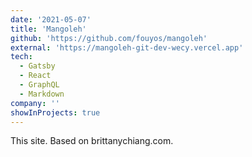 ```yaml
---
date: '2021-05-07'
title: 'Mangoleh'
github: 'https://github.com/fouyos/mangoleh'
external: 'https://mangoleh-git-dev-wecy.vercel.app'
tech:
  - Gatsby
  - React
  - GraphQL
  - Markdown
company: ''
showInProjects: true
---
```


This site. Based on brittanychiang.com.
